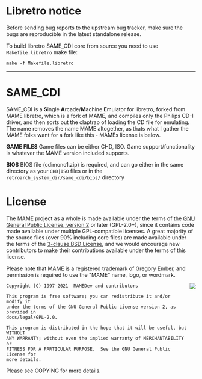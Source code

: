 # **Libretro notice** #

Before sending bug reports to the upstream bug tracker, make sure the bugs are reproducible in the latest standalone release.

To build libretro SAME_CDI core from source you need to use `Makefile.libretro` make file:

```
make -f Makefile.libretro
```

--------

# **SAME_CDI** #

SAME_CDI is a **S**ingle **A**rcade/**M**achine **E**mulator for libretro, forked from MAME libretro, which is a fork of MAME, and compiles only the Philips CD-I driver, and then sorts out the claptrap of loading the CD file for emulating.  The name removes the name MAME altogether, as thats what I gather the MAME folks want for a fork like this - MAMEs license is below.

**GAME FILES**
Game files can be either CHD, ISO.  Game support/functionality is whatever the MAME version included supports.

**BIOS**
BIOS file (cdimono1.zip) is required, and can go either in the same directory as your ```CHD|ISO``` files or in the ```retroarch_system_dir/same_cdi/bios/``` directory

License
=======
The MAME project as a whole is made available under the terms of the
[GNU General Public License, version 2](http://opensource.org/licenses/GPL-2.0)
or later (GPL-2.0+), since it contains code made available under multiple
GPL-compatible licenses.  A great majority of the source files (over 90%
including core files) are made available under the terms of the
[3-clause BSD License](http://opensource.org/licenses/BSD-3-Clause), and we
would encourage new contributors to make their contributions available under the
terms of this license.

Please note that MAME is a registered trademark of Gregory Ember, and permission
is required to use the "MAME" name, logo, or wordmark.

<a href="http://opensource.org/licenses/GPL-2.0" target="_blank">
<img align="right" src="http://opensource.org/trademarks/opensource/OSI-Approved-License-100x137.png">
</a>

    Copyright (C) 1997-2021  MAMEDev and contributors

    This program is free software; you can redistribute it and/or modify it
    under the terms of the GNU General Public License version 2, as provided in
    docs/legal/GPL-2.0.

    This program is distributed in the hope that it will be useful, but WITHOUT
    ANY WARRANTY; without even the implied warranty of MERCHANTABILITY or
    FITNESS FOR A PARTICULAR PURPOSE.  See the GNU General Public License for
    more details.

Please see COPYING for more details.
